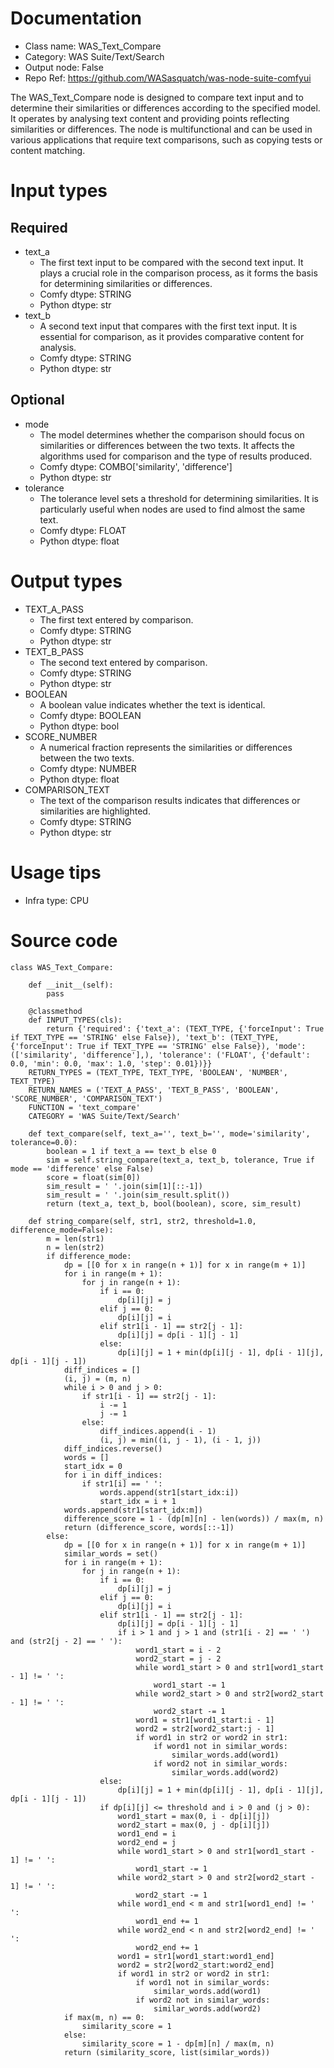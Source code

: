 # Documentation
- Class name: WAS_Text_Compare
- Category: WAS Suite/Text/Search
- Output node: False
- Repo Ref: https://github.com/WASasquatch/was-node-suite-comfyui

The WAS_Text_Compare node is designed to compare text input and to determine their similarities or differences according to the specified model. It operates by analysing text content and providing points reflecting similarities or differences. The node is multifunctional and can be used in various applications that require text comparisons, such as copying tests or content matching.

# Input types
## Required
- text_a
    - The first text input to be compared with the second text input. It plays a crucial role in the comparison process, as it forms the basis for determining similarities or differences.
    - Comfy dtype: STRING
    - Python dtype: str
- text_b
    - A second text input that compares with the first text input. It is essential for comparison, as it provides comparative content for analysis.
    - Comfy dtype: STRING
    - Python dtype: str
## Optional
- mode
    - The model determines whether the comparison should focus on similarities or differences between the two texts. It affects the algorithms used for comparison and the type of results produced.
    - Comfy dtype: COMBO['similarity', 'difference']
    - Python dtype: str
- tolerance
    - The tolerance level sets a threshold for determining similarities. It is particularly useful when nodes are used to find almost the same text.
    - Comfy dtype: FLOAT
    - Python dtype: float

# Output types
- TEXT_A_PASS
    - The first text entered by comparison.
    - Comfy dtype: STRING
    - Python dtype: str
- TEXT_B_PASS
    - The second text entered by comparison.
    - Comfy dtype: STRING
    - Python dtype: str
- BOOLEAN
    - A boolean value indicates whether the text is identical.
    - Comfy dtype: BOOLEAN
    - Python dtype: bool
- SCORE_NUMBER
    - A numerical fraction represents the similarities or differences between the two texts.
    - Comfy dtype: NUMBER
    - Python dtype: float
- COMPARISON_TEXT
    - The text of the comparison results indicates that differences or similarities are highlighted.
    - Comfy dtype: STRING
    - Python dtype: str

# Usage tips
- Infra type: CPU

# Source code
```
class WAS_Text_Compare:

    def __init__(self):
        pass

    @classmethod
    def INPUT_TYPES(cls):
        return {'required': {'text_a': (TEXT_TYPE, {'forceInput': True if TEXT_TYPE == 'STRING' else False}), 'text_b': (TEXT_TYPE, {'forceInput': True if TEXT_TYPE == 'STRING' else False}), 'mode': (['similarity', 'difference'],), 'tolerance': ('FLOAT', {'default': 0.0, 'min': 0.0, 'max': 1.0, 'step': 0.01})}}
    RETURN_TYPES = (TEXT_TYPE, TEXT_TYPE, 'BOOLEAN', 'NUMBER', TEXT_TYPE)
    RETURN_NAMES = ('TEXT_A_PASS', 'TEXT_B_PASS', 'BOOLEAN', 'SCORE_NUMBER', 'COMPARISON_TEXT')
    FUNCTION = 'text_compare'
    CATEGORY = 'WAS Suite/Text/Search'

    def text_compare(self, text_a='', text_b='', mode='similarity', tolerance=0.0):
        boolean = 1 if text_a == text_b else 0
        sim = self.string_compare(text_a, text_b, tolerance, True if mode == 'difference' else False)
        score = float(sim[0])
        sim_result = ' '.join(sim[1][::-1])
        sim_result = ' '.join(sim_result.split())
        return (text_a, text_b, bool(boolean), score, sim_result)

    def string_compare(self, str1, str2, threshold=1.0, difference_mode=False):
        m = len(str1)
        n = len(str2)
        if difference_mode:
            dp = [[0 for x in range(n + 1)] for x in range(m + 1)]
            for i in range(m + 1):
                for j in range(n + 1):
                    if i == 0:
                        dp[i][j] = j
                    elif j == 0:
                        dp[i][j] = i
                    elif str1[i - 1] == str2[j - 1]:
                        dp[i][j] = dp[i - 1][j - 1]
                    else:
                        dp[i][j] = 1 + min(dp[i][j - 1], dp[i - 1][j], dp[i - 1][j - 1])
            diff_indices = []
            (i, j) = (m, n)
            while i > 0 and j > 0:
                if str1[i - 1] == str2[j - 1]:
                    i -= 1
                    j -= 1
                else:
                    diff_indices.append(i - 1)
                    (i, j) = min((i, j - 1), (i - 1, j))
            diff_indices.reverse()
            words = []
            start_idx = 0
            for i in diff_indices:
                if str1[i] == ' ':
                    words.append(str1[start_idx:i])
                    start_idx = i + 1
            words.append(str1[start_idx:m])
            difference_score = 1 - (dp[m][n] - len(words)) / max(m, n)
            return (difference_score, words[::-1])
        else:
            dp = [[0 for x in range(n + 1)] for x in range(m + 1)]
            similar_words = set()
            for i in range(m + 1):
                for j in range(n + 1):
                    if i == 0:
                        dp[i][j] = j
                    elif j == 0:
                        dp[i][j] = i
                    elif str1[i - 1] == str2[j - 1]:
                        dp[i][j] = dp[i - 1][j - 1]
                        if i > 1 and j > 1 and (str1[i - 2] == ' ') and (str2[j - 2] == ' '):
                            word1_start = i - 2
                            word2_start = j - 2
                            while word1_start > 0 and str1[word1_start - 1] != ' ':
                                word1_start -= 1
                            while word2_start > 0 and str2[word2_start - 1] != ' ':
                                word2_start -= 1
                            word1 = str1[word1_start:i - 1]
                            word2 = str2[word2_start:j - 1]
                            if word1 in str2 or word2 in str1:
                                if word1 not in similar_words:
                                    similar_words.add(word1)
                                if word2 not in similar_words:
                                    similar_words.add(word2)
                    else:
                        dp[i][j] = 1 + min(dp[i][j - 1], dp[i - 1][j], dp[i - 1][j - 1])
                    if dp[i][j] <= threshold and i > 0 and (j > 0):
                        word1_start = max(0, i - dp[i][j])
                        word2_start = max(0, j - dp[i][j])
                        word1_end = i
                        word2_end = j
                        while word1_start > 0 and str1[word1_start - 1] != ' ':
                            word1_start -= 1
                        while word2_start > 0 and str2[word2_start - 1] != ' ':
                            word2_start -= 1
                        while word1_end < m and str1[word1_end] != ' ':
                            word1_end += 1
                        while word2_end < n and str2[word2_end] != ' ':
                            word2_end += 1
                        word1 = str1[word1_start:word1_end]
                        word2 = str2[word2_start:word2_end]
                        if word1 in str2 or word2 in str1:
                            if word1 not in similar_words:
                                similar_words.add(word1)
                            if word2 not in similar_words:
                                similar_words.add(word2)
            if max(m, n) == 0:
                similarity_score = 1
            else:
                similarity_score = 1 - dp[m][n] / max(m, n)
            return (similarity_score, list(similar_words))
```